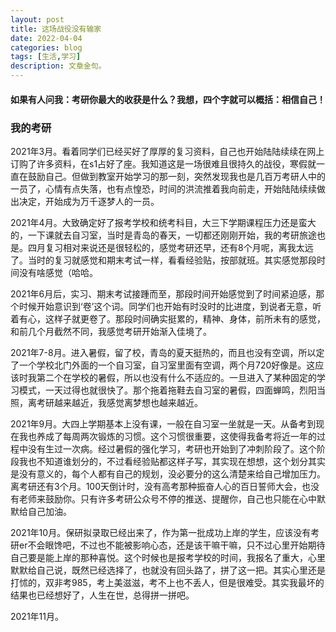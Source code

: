 ```yaml
---
layout: post
title: 这场战役没有输家
date: 2022-04-04
categories: blog
tags: [生活,学习]
description: 文章金句。
---
```


#### 如果有人问我：考研你最大的收获是什么？我想，四个字就可以概括：相信自己！

### 我的考研

2021年3月。看着同学们已经买好了厚厚的复习资料，自己也开始陆陆续续在网上订购了许多资料，在s1占好了座。我知道这是一场很难且很持久的战役，寒假就一直在鼓励自己。但做到教室开始学习的那一刻，突然发现我也是几百万考研人中的一员了，心情有点失落，也有点惶恐，时间的洪流推着我向前走，开始陆陆续续做出决定，开始成为万千逐梦人的一员。

2021年4月。大致确定好了报考学校和统考科目，大三下学期课程压力还是蛮大的，一下课就去自习室，当时是青岛的春天，一切都还刚刚开始，我的考研旅途也是。四月复习相对来说还是很轻松的，感觉考研还早，还有8个月呢，离我太远了。当时的复习就感觉和期末考试一样，看看经验贴，按部就班。其实感觉那段时间没有啥感觉（哈哈。

2021年6月后，实习、期末考试接踵而至，那段时间开始感觉到了时间紧迫感，那个时候开始意识到‘卷’这个词。同学们也开始有时没时的比进度，到说者无意，听着有心，这样子就更卷了。那段时间确实挺累的，精神、身体，前所未有的感觉，和前几个月截然不同，我感觉考研开始渐入佳境了。

2021年7-8月。进入暑假，留了校，青岛的夏天挺热的，而且也没有空调，所以定了一个学校北门外面的一个自习室，自习室里面有空调，两个月720好像是。这应该时我第二个在学校的暑假，所以也没有什么不适应的。一旦进入了某种固定的学习模式，一天过得也就很快了。那个拖着拖鞋去自习室的暑假，四面蝉鸣，烈阳当照，离考研越来越近，我感觉离梦想也越来越近。

2021年9月。大四上学期基本上没有课，一般在自习室一坐就是一天。从备考到现在我也养成了每周两次锻炼的习惯。这个习惯很重要，这使得我备考将近一年的过程中没有生过一次病。经过暑假的强化学习，考研也开始到了冲刺阶段了。这个阶段我也不知道谁划分的，不过看经验贴都这样子写，其实现在想想，这个划分其实是没有意义的，每个人都有自己的规划，没必要分的这么清楚来给自己增加压力。离考研还有3个月。100天倒计时，没有高考那种振奋人心的百日誓师大会，也没有老师来鼓励你。只有许多考研公众号不停的推送、提醒你，自己也只能在心中默默给自己加油。

2021年10月。保研拟录取已经出来了，作为第一批成功上岸的学生，应该没有考研er不会眼馋吧，不过也不能被影响心态，还是该干嘛干嘛，只不过心里开始期待自己要是能上岸的那种喜悦。这个时候也是报考学校的时间，我报名了重大，心里默默给自己说，既然已经选择了，也就没有回头路了，拼了这一把。其实心里还是打怵的，双非考985，考上美滋滋，考不上也不丢人，但是很难受。其实我最坏的结果也已经想好了，人生在世，总得拼一拼吧。

2021年11月。















